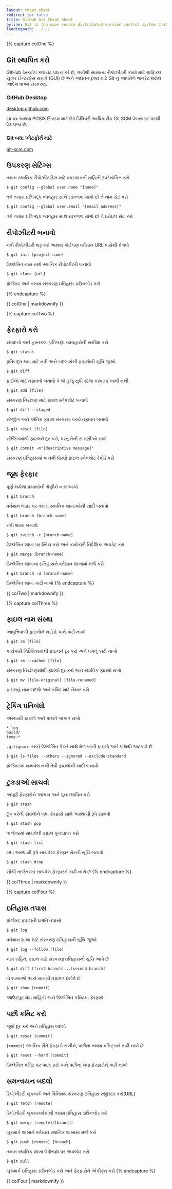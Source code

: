 ```yaml
---
layout: cheat-sheet
redirect_to: false
title: GitHub Git Cheat Sheet
byline: Git is the open source distributed version control system that facilitates GitHub activities on your laptop or desktop. This cheat sheet summarizes commonly used Git command line instructions for quick reference.
leadingpath: ../../
---
```


{% capture colOne %}
## Git સ્થાપિત કરો
GitHub ડેસ્કટોપ ક્લાયંટ પ્રદાન કરે છે, जસૌથી સામાન્ય રીપોઝીટરી કાર્યો માટે ગ્રાફિકલ યુઝર ઈન્ટરફેસ સમાવે (GUI) છે અને અદ્યતન દૃશ્ય માટે Git નું આપમેળે જનરેટ થયેલ આદેશ વાક્ય સંસ્કરણ.

### GitHub Desktop
[desktop.github.com](https://desktop.github.com)

Linux અથવા POSIX સિસ્ટમ માટે Git ડિલિવરી આધિકારીક Git SCM વેબસાઇટ પરથી ઉપલબ્ધ છે.

### Git બધા પ્લેટફોર્મ માટે
[git-scm.com](https://git-scm.com)

## ઉપકરણ સેટિંગ્સ
તમામ સ્થાનિક રીપોઝીટરીઝ માટે વપરાશકર્તા માહિતી રૂપરેખાંકિત કરો

```$ git config --global user.name "[name]"```

તમે તમારા પ્રતિબદ્ધ વ્યવહાર સાથે સાંકળવા માંગો છો તે નામ સેટ કરો


```$ git config --global user.email "[email address]"```

તમે તમારા પ્રતિબદ્ધ વ્યવહાર સાથે સાંકળવા માંગો છો તે ઇમેઇલ સેટ કરો


## રીપોઝીટરી બનાવો

નવી રીપોઝીટરી શરૂ કરો અથવા કોઈપણ વર્તમાન URL પાસેથી મેળવો


```$ git init [project-name]```

ઉલ્લેખિત નામ સાથે સ્થાનિક રીપોઝીટરી બનાવો


```$ git clone [url]```

પ્રોજેક્ટ અને તમામ સંસ્કરણ ઇતિહાસ ડાઉનલોડ કરો

{% endcapture %}
<div class="col-md-6">
{{ colOne | markdownify }}
</div>


{% capture colTwo %}

## ફેરફારો કરો
સંપાદનો અને હસ્તકલા પ્રતિબદ્ધ વ્યવહારોની સમીક્ષા કરો


```$ git status```

પ્રતિબદ્ધ થવા માટે નવી અને બદલાયેલી ફાઇલોની સૂચિ જુઓ


```$ git diff```

ફાઈલો માટે તફાવતો બતાવો કે જે હજુ સુધી સ્ટેજ કરવામાં આવી નથી


```$ git add [file]```

સંસ્કરણ નિયંત્રણ માટે ફાઇલ સ્નેપશોટ બનાવો


```$ git diff --staged```

સ્ટેજીંગ અને અંતિમ ફાઇલ સંસ્કરણ વચ્ચે તફાવત બતાવો


```$ git reset [file]```

સ્ટેજિંગમાંથી ફાઇલને દૂર કરો, પરંતુ તેની સામગ્રીઓ રાખો


```$ git commit -m"[descriptive message]"```

સંસ્કરણ ઇતિહાસમાં કાયમી ધોરણે ફાઇલ સ્નેપશોટ રેકોર્ડ કરો

## જૂથ ફેરફાર
પૂર્ણ થયેલા પ્રયાસોની શ્રેણીને નામ આપો


```$ git branch```

વર્તમાન ભંડાર પર તમામ સ્થાનિક શાખાઓની યાદી બનાવો


```$ git branch [branch-name]```

નવી શાખા બનાવો


```$ git switch -c [branch-name]```

ઉલ્લેખિત શાખા પર સ્વિચ કરો અને કાર્યકારી નિર્દેશિકા અપડેટ કરો


```$ git merge [branch-name]```

ઉલ્લેખિત શાખાના ઇતિહાસને વર્તમાન શાખામાં મર્જ કરો


```$ git branch -d [branch-name]```

ઉલ્લેખિત શાખા કાઢી નાખો
{% endcapture %}
<div class="col-md-6">
{{ colTwo | markdownify }}
</div>
<div class="clearfix"></div>


{% capture colThree %}
## ફાઇલ નામ સંસ્થા
આવૃત્તિવાળી ફાઇલોને ખસેડો અને કાઢી નાખો


```$ git rm [file]```

કાર્યકારી નિર્દેશિકામાંથી ફાઇલને દૂર કરો અને પગલું કાઢી નાખો


```$ git rm --cached [file]```

સંસ્કરણ નિયંત્રણમાંથી ફાઇલો દૂર કરો અને સ્થાનિક ફાઇલો રાખો


```$ git mv [file-original] [file-renamed]```

ફાઇલનું નામ બદલો અને કમિટ માટે તૈયાર કરો

## ટ્રેકિંગ પ્રતિબંધો
અસ્થાયી ફાઇલો અને પાથને બાકાત રાખો

```
*.log
build/
temp-*
```

`.gitignore` તમને ઉલ્લેખિત પેટર્ન સાથે મેળ ખાતી ફાઇલો અને પાથથી અટકાવે છે


```$ git ls-files --others --ignored --exclude-standard```

પ્રોજેક્ટમાં સમાવેલ નથી તેવી ફાઇલોની યાદી બનાવો

## ટુકડાઓ સાચવો
અપૂર્ણ ફેરફારોને આશ્રય અને પુનઃસ્થાપિત કરો


```$ git stash```

ટ્રૅક કરેલી ફાઇલોને બધા ફેરફારો સાથે અસ્થાયી રૂપે સાચવો


```$ git stash pop```

તાજેતરમાં સાચવેલી ફાઇલ પુનઃપ્રાપ્ત કરો


```$ git stash list```

બધા અસ્થાયી રૂપે સાચવેલા ફેરફાર સેટની સૂચિ બનાવો


```$ git stash drop```

સૌથી તાજેતરમાં સાચવેલ ફેરફારને કાઢી નાખે છે
{% endcapture %}
<div class="col-md-6">
{{ colThree | markdownify }}
</div>

{% capture colFour %}
## ઇતિહાસ તપાસ
પ્રોજેક્ટ ફાઇલની પ્રગતિ તપાસો


```$ git log```

વર્તમાન શાખા માટે સંસ્કરણ ઇતિહાસની સૂચિ જુઓ


```$ git log --follow [file]```

નામ સહિત, ફાઇલ માટે સંસ્કરણ ઇતિહાસની સૂચિ આપે છે


```$ git diff [first-branch]...[second-branch]```

બે શાખાઓ વચ્ચે સામગ્રી તફાવત દર્શાવે છે


```$ git show [commit]```

આઉટપુટ મેટા માહિતી અને ઉલ્લેખિત કમિટમાં ફેરફારો

## પછી કમિટ કરો
ભૂલો દૂર કરો અને ઇતિહાસ બદલો


```$ git reset [commit]```

`[commit]` સ્થાનિક રીતે ફેરફારો રાખીને, પછીના તમામ કમિટ્સને કાઢી નાખે છે


```$ git reset --hard [commit]```

ઉલ્લેખિત કમિટ પર પાછા ફરો અને પછીના બધા ફેરફારોને કાઢી નાખો

## સમન્વયન બદલો
રિપોઝીટરી બુકમાર્ક અને વિનિમય સંસ્કરણ ઇતિહાસ રજીસ્ટર કરો(URL)


```$ git fetch [remote]```

રિપોઝીટરી બુકમાર્ક્સમાંથી તમામ ઇતિહાસ ડાઉનલોડ કરો


```$ git merge [remote]/[branch]```

બુકમાર્ક શાખાને વર્તમાન સ્થાનિક શાખામાં મર્જ કરો


```$ git push [remote] [branch]```

તમામ સ્થાનિક શાખા GitHub પર અપલોડ કરો


```$ git pull```

બુકમાર્ક ઇતિહાસ ડાઉનલોડ કરો અને ફેરફારોને એકીકૃત કરો
{% endcapture %}
<div class="col-md-6">
{{ colFour | markdownify }}
</div>

